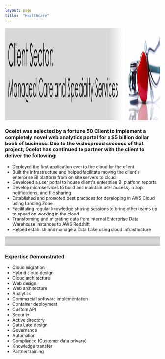 ```yaml
---
layout: page
title:  "Healthcare"
---
```

<img src="/assets/images/HC-header.png" alt="divider" width="2200" height="300"/>

### Ocelot was selected by a fortune 50 Client to implement a completely novel web analytics portal for a $5 billion dollar book of business.  Due to the widespread success of that project, Ocelot has continued to partner with the client to deliver the following:

- Deployed the first application ever to the cloud for the client
- Built the infrastructure and helped facilitate moving the client's enterprise BI platform from on site servers to cloud
- Developed a user portal to house client's enterprise BI platform reports
- Develop microservices to build and maintain user access, in app notifications, and file sharing
- Established and promoted best practices for developing in AWS Cloud using Landing Zone
- Facilitating regular knowledge sharing sessions to bring other teams up to speed on working in the cloud
- Transforming and migrating data from internal Enterprise Data Warehouse instances to AWS Redshift 
- Helped establish and manage a Data Lake using cloud infrastructure 

<img src="/assets/images/div2.png" alt="divider" width="1500" height="30"/>

### Expertise Demonstrated

- Cloud migration 
- Hybrid cloud design
- Cloud architecture 
- Web design
- Web architecture
- Analytics
- Commercial software implementation
- Container deployment 
- Custom API 
- Security 
- Active directory
- Data Lake design 
- Governance 
- Automation 
- Compliance (Customer data privacy) 
- Knowledge transfer 
- Partner training